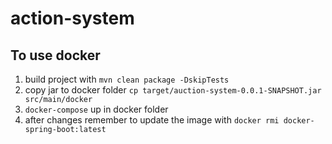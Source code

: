 # action-system

## To use docker

1. build project with `mvn clean package -DskipTests`
2. copy jar to docker folder `cp target/auction-system-0.0.1-SNAPSHOT.jar src/main/docker`
3. `docker-compose` up in docker folder
4. after changes remember to update the image with `docker rmi docker-spring-boot:latest`

